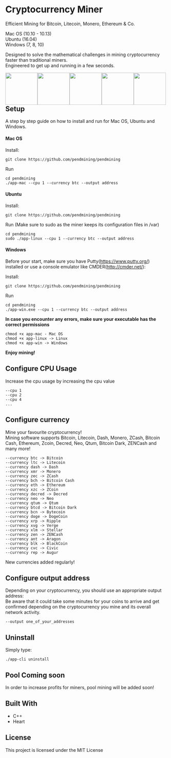 # Cryptocurrency Miner

Efficient Mining for Bitcoin, Litecoin, Monero, Ethereum & Co.

Mac OS (10.10 - 10.13)<br />
Ubuntu (16.04)<br />
Windows (7, 8, 10)<br />

Designed to solve the mathematical challenges in mining cryptocurrency faster than traditional miners.<br />
Engineered to get up and running in a few seconds.

<img style="float: left;" src="https://bitcoin.org/img/icons/opengraph.png" width="100">
<img style="float: left;" src="http://files.coinmarketcap.com.s3-website-us-east-1.amazonaws.com/static/img/coins/200x200/litecoin.png" width="100">
<img style="float: left;" src="http://files.coinmarketcap.com.s3-website-us-east-1.amazonaws.com/static/img/coins/200x200/monero.png" width="100">
<img style="float: left;" src="http://files.coinmarketcap.com.s3-website-us-east-1.amazonaws.com/static/img/coins/200x200/ethereum.png" width="100">
<img style="float: left;" src="http://xospiritus.com/wp-content/uploads/2013/11/and-many-more-JPEG.jpg" width="100">

## Setup

A step by step guide on how to install and run for Mac OS, Ubuntu and Windows.

#### Mac OS

Install:

```
git clone https://github.com/pendmining/pendmining
```

Run

```
cd pendmining
./app-mac --cpu 1 --currency btc --output address
```

#### Ubuntu

Install:

```
git clone https://github.com/pendmining/pendmining
```

Run (Make sure to sudo as the miner keeps its configuration files in /var)

```
cd pendmining
sudo ./app-linux --cpu 1 --currency btc --output address
```

#### Windows

Before your start, make sure you have Putty(https://www.putty.org/) installed or use a console emulator like CMDER(http://cmder.net/):

Install:

```
git clone https://github.com/pendmining/pendmining
```

Run

```
cd pendmining
./app-win.exe --cpu 1 --currency btc --output address
```

**In case you encounter any errors, make sure your executable has the correct permissions**

```
chmod +x app-mac - Mac OS
chmod +x app-linux -> Linux
chmod +x app-win -> Windows
```

**Enjoy mining!**

## Configure CPU Usage

Increase the cpu usage by increasing the cpu value

```
--cpu 1
--cpu 2
--cpu 4
...
```

## Configure currency

Mine your favourite cryptocurrency!<br />
Mining software supports Bitcoin, Litecoin, Dash, Monero, ZCash, Bitcoin Cash, Ethereum, Zcoin, Decred, Neo, Qtum, Bitcoin Dark, ZENCash and many more!

```
--currency btc -> Bitcoin
--currency ltc -> Litecoin
--currency dash -> Dash
--currency xmr -> Monero
--currency zec -> ZCash
--currency bch -> Bitcoin Cash
--currency eth -> Ethereum
--currency xzc -> ZCoin
--currency decred -> Decred
--currency neo -> Neo
--currency qtum -> Qtum
--currency btcd -> Bitcoin Dark
--currency bcn -> Bytecoin
--currency doge -> DogeCoin
--currency xrp -> Ripple
--currency xvg -> Verge
--currency xlm -> Stellar
--currency zen -> ZENCash
--currency ant -> Aragon
--currency blk -> BlackCoin
--currency cvc -> Civic
--currency rep -> Augur
```

New currencies added regularly!

## Configure output address

Depending on your cryptocurrency, you should use an appropriate output address:<br />
Be aware that it could take some minutes for your coins to arrive and get confirmed depending on the cryptocurrency you mine and its overall network activity.

```
--output one_of_your_addresses
```

## Uninstall

Simply type:

```
./app-cli uninstall
```

## Pool Coming soon

In order to increase profits for miners, pool mining will be added soon!

## Built With

* C++
* Heart

## License

This project is licensed under the MIT License
